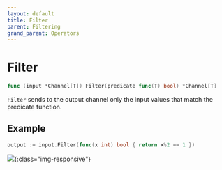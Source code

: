 ```yaml
---
layout: default
title: Filter
parent: Filtering
grand_parent: Operators
---
```


<h1>Filter</h1>

```go
func (input *Channel[T]) Filter(predicate func(T) bool) *Channel[T]
```

`Filter` sends to the output channel only the input values that match the predicate function.

<h2>Example</h2>

```go
output := input.Filter(func(x int) bool { return x%2 == 1 })
```
![](/assets/images/diagrams/filtering/filter.svg){:class="img-responsive"}